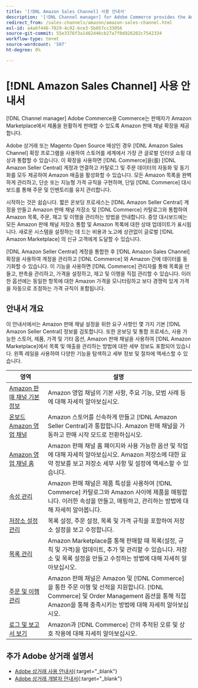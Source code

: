 ```yaml
---
title: '[!DNL Amazon Sales Channel] 사용 안내서'
description: '[!DNL Channel manager] for Adobe Commerce provides the Amazon sales channel extension to enable merchants to seamlessly sell products in the [!DNL Amazon Marketplace].'
redirect_from: /sales-channels/amazon/amazon-sales-channel.html
exl-id: a4a6f446-7029-4c92-bce3-5b857cc33056
source-git-commit: 55e3376f3a1462446cb27a7f0d926202c7542334
workflow-type: tm+mt
source-wordcount: '507'
ht-degree: 0%

---
```


# [!DNL Amazon Sales Channel] 사용 안내서

[!DNL Channel manager] Adobe Commerce용 Commerce는 판매자가 Amazon Marketplace에서 제품을 원활하게 판매할 수 있도록 Amazon 판매 채널 확장을 제공합니다.

Adobe 상거래 또는 Magento Open Source 매상인 경우 [!DNL Amazon Sales Channel] 확장 프로그램을 사용하여 스토어를 세계에서 가장 큰 글로벌 인터넷 쇼핑 대상과 통합할 수 있습니다. 이 확장을 사용하면 [!DNL Commerce]을(를) [!DNL Amazon Seller Central] 계정과 연결하고 카탈로그 및 주문 데이터의 자동화 및 동기화를 모두 제공하여 Amazon 매출을 활성화할 수 있습니다. 모든 Amazon 목록을 완벽하게 관리하고, 단순 또는 지능형 가격 규칙을 구현하며, 단일 [!DNL Commerce] 대시보드를 통해 주문 및 인벤토리를 유지 관리합니다.

시작하는 것은 쉽습니다. 짧은 온보딩 프로세스는 [!DNL Amazon Seller Central] 계정을 만들고 Amazon 판매 채널 저장소 및 [!DNL Commerce] 카탈로그와 통합하여 Amazon 목록, 주문, 재고 및 이행을 관리하는 방법을 안내합니다. 중앙 대시보드에는 모든 Amazon 판매 채널 저장소 통합 및 Amazon 목록에 대한 상태 업데이트가 표시됩니다. 새로운 시스템을 설정하는 데 드는 비용과 노고에 상관없이 글로벌 [!DNL Amazon Marketplace] 의 신규 고객에게 도달할 수 있습니다.

[!DNL Amazon Seller Central] 계정을 통합한 후 [!DNL Amazon Sales Channel] 확장을 사용하여 계정을 관리하고 [!DNL Commerce] 와 Amazon 간에 데이터를 동기화할 수 있습니다. 이 기능을 사용하면 [!DNL Commerce] 관리자를 통해 목록을 만들고, 판촉을 관리하고, 가격을 설정하고, 재고 및 이행을 직접 관리할 수 있습니다. 이러한 옵션에는 동일한 항목에 대한 Amazon 가격을 모니터링하고 보다 경쟁력 있게 가격을 자동으로 조정하는 가격 규칙이 포함됩니다.

## 안내서 개요

이 안내서에서는 Amazon 판매 채널 설정을 위한 요구 사항인 몇 가지 기본 [!DNL Amazon Seller Central] 정보를 검토합니다. 또한 온보딩 및 통합 프로세스, 사용 가능한 스토어, 제품, 가격 및 기타 옵션, Amazon 판매 채널을 사용하여 [!DNL Amazon Marketplace]에서 목록 및 매출을 관리하는 방법에 대한 세부 정보도 포함되어 있습니다. 왼쪽 레일을 사용하여 다양한 기능을 탐색하고 세부 정보 및 절차에 액세스할 수 있습니다.

| 영역 | 설명 |
|----|----|
| [Amazon 판매 채널 기본 정보](./about-amazon-sales-channel.md) | Amazon 영업 채널의 기본 사항, 주요 기능, 모범 사례 등에 대해 자세히 알아보십시오. |
| [온보드 Amazon 영업 채널](./amazon-onboarding-home.md) | Amazon 스토어를 신속하게 만들고 [!DNL Amazon Seller Central]과 통합합니다. Amazon 판매 채널을 가동하고 판매 시작 모드로 전환하십시오. |
| [Amazon 영업 채널 홈](./amazon-sales-channel-home.md) | Amazon 판매 채널 홈 페이지와 사용 가능한 옵션 및 작업에 대해 자세히 알아보십시오. Amazon 저장소에 대한 요약 정보를 보고 저장소 세부 사항 및 설정에 액세스할 수 있습니다. |
| [속성 관리](./attributes-view.md) | Amazon 판매 채널은 제품 특성을 사용하여 [!DNL Commerce] 카탈로그와 Amazon 사이에 제품을 매핑합니다. 이러한 속성을 만들고, 매핑하고, 관리하는 방법에 대해 자세히 알아봅니다. |
| [저장소 설정 관리](./ob-store-review.md) | 목록 설정, 주문 설정, 목록 및 가격 규칙을 포함하여 저장소 설정을 보고 수정합니다. |
| [목록 관리](./managing-product-listings.md) | Amazon Marketplace를 통해 판매할 때 목록(설정, 규칙 및 가격)을 업데이트, 추가 및 관리할 수 있습니다. 저장소 및 목록 설정을 만들고 수정하는 방법에 대해 자세히 알아보십시오. |
| [주문 및 이행 관리](./managing-orders.md) | Amazon 판매 채널은 Amazon 및 [!DNL Commerce]을 통한 주문 이행 및 선적을 지원합니다. [!DNL Commerce] 및 Order Management 옵션을 통해 직접 Amazon을 통해 충족시키는 방법에 대해 자세히 알아보십시오. |
| [로그 및 보고서 보기](./amazon-logs-reports.md) | Amazon과 [!DNL Commerce] 간의 추적된 오류 및 상호 작용에 대해 자세히 알아보십시오. |

## 추가 Adobe 상거래 설명서

- [Adobe 상거래 사용 안내서](https://docs.magento.com/user-guide/){:target=&quot;_blank&quot;}
- [Adobe 상거래 개발자 안내서](https://devdocs.magento.com/){:target=&quot;_blank&quot;}
